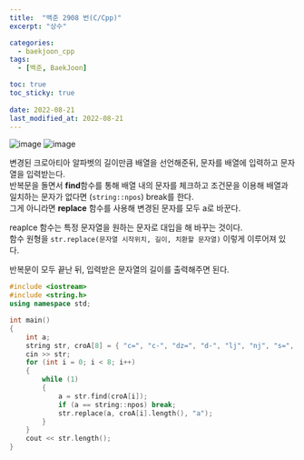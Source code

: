 ```yaml
---
title:  "백준 2908 번(C/Cpp)"
excerpt: "상수"

categories:
  - baekjoon_cpp
tags:
  - [백준, BaekJoon]

toc: true
toc_sticky: true
 
date: 2022-08-21
last_modified_at: 2022-08-21
---
```


![image](https://user-images.githubusercontent.com/106606698/185728014-72cad9de-6d94-4aac-9445-dfa992e09183.png)
![image](https://user-images.githubusercontent.com/106606698/185728021-47ea977d-1cb5-4fa1-9bfa-47144d9a169d.png)
 
변경된 크로아티아 알파벳의 길이만큼 배열을 선언해준뒤, 문자를 배열에 입력하고 문자열을 입력받는다.  
반복문을 돌면서 **find**함수를 통해 배열 내의 문자를 체크하고 조건문을 이용해 배열과 일치하는 문자가 없다면 (`string::npos`) break를 한다.  
그게 아니라면 **replace** 함수를 사용해 변경된 문자를 모두 a로 바꾼다.  
 
reaplce 함수는  특정 문자열을 원하는 문자로 대입을 해 바꾸는 것이다.  
함수 원형을 `str.replace(문자열 시작위치, 길이, 치환할 문자열)` 이렇게 이루어져 있다.  

반복문이 모두 끝난 뒤, 입력받은 문자열의 길이를 출력해주면 된다.  
 
```c++
#include <iostream>
#include <string.h>
using namespace std;

int main()
{
	int a;
	string str, croA[8] = { "c=", "c-", "dz=", "d-", "lj", "nj", "s=", "z="};
	cin >> str;
	for (int i = 0; i < 8; i++)
	{
		while (1)
		{
			a = str.find(croA[i]);
			if (a == string::npos) break;
			str.replace(a, croA[i].length(), "a");
		}
	}
	cout << str.length();
}
```